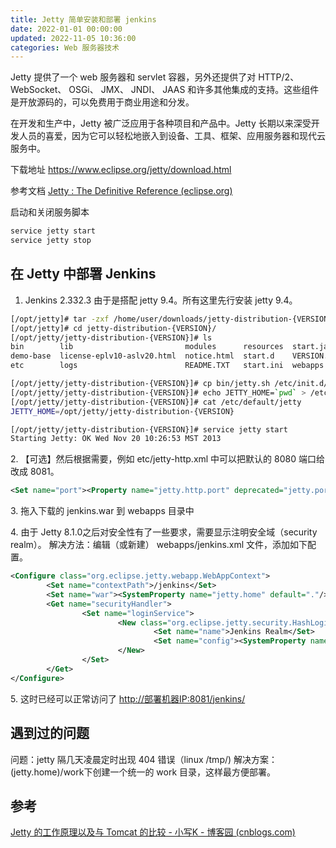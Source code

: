 ```yaml
---
title: Jetty 简单安装和部署 jenkins
date: 2022-01-01 00:00:00
updated: 2022-11-05 10:36:00
categories: Web 服务器技术
---
```


Jetty 提供了一个 web 服务器和 servlet 容器，另外还提供了对 HTTP/2、 WebSocket、 OSGi、 JMX、 JNDI、 JAAS 和许多其他集成的支持。这些组件是开放源码的，可以免费用于商业用途和分发。

在开发和生产中，Jetty 被广泛应用于各种项目和产品中。Jetty 长期以来深受开发人员的喜爱，因为它可以轻松地嵌入到设备、工具、框架、应用服务器和现代云服务中。

下载地址 <https://www.eclipse.org/jetty/download.html>

参考文档 [Jetty : The Definitive Reference (eclipse.org)](https://www.eclipse.org/jetty/documentation/jetty-9/index.html)

启动和关闭服务脚本

```sh
service jetty start
service jetty stop
```

## 在 Jetty 中部署 Jenkins

1. Jenkins 2.332.3 由于是搭配 jetty 9.4。所有这里先行安装 jetty 9.4。

```sh
[/opt/jetty]# tar -zxf /home/user/downloads/jetty-distribution-{VERSION}.tar.gz
[/opt/jetty]# cd jetty-distribution-{VERSION}/
[/opt/jetty/jetty-distribution-{VERSION}]# ls
bin        lib                         modules      resources  start.jar
demo-base  license-eplv10-aslv20.html  notice.html  start.d    VERSION.txt
etc        logs                        README.TXT   start.ini  webapps

[/opt/jetty/jetty-distribution-{VERSION}]# cp bin/jetty.sh /etc/init.d/jetty
[/opt/jetty/jetty-distribution-{VERSION}]# echo JETTY_HOME=`pwd` > /etc/default/jetty
[/opt/jetty/jetty-distribution-{VERSION}]# cat /etc/default/jetty
JETTY_HOME=/opt/jetty/jetty-distribution-{VERSION}

[/opt/jetty/jetty-distribution-{VERSION}]# service jetty start
Starting Jetty: OK Wed Nov 20 10:26:53 MST 2013
```

2\. 【可选】然后根据需要，例如 etc/jetty-http.xml 中可以把默认的 8080 端口给改成 8081。

```xml
<Set name="port"><Property name="jetty.http.port" deprecated="jetty.port" default="8081" /></Set>
```

3\. 拖入下载的 jenkins.war 到 webapps 目录中

4\. 由于 Jetty 8.1.0之后对安全性有了一些要求，需要显示注明安全域（security realm）。
解决方法：编辑（或新建） webapps/jenkins.xml 文件，添加如下配置。

```xml
<Configure class="org.eclipse.jetty.webapp.WebAppContext">
        <Set name="contextPath">/jenkins</Set>
        <Set name="war"><SystemProperty name="jetty.home" default="."/>/webapps/jenkins.war</Set>
        <Get name="securityHandler">
                <Set name="loginService">
                        <New class="org.eclipse.jetty.security.HashLoginService">
                                <Set name="name">Jenkins Realm</Set>
                                <Set name="config"><SystemProperty name="jetty.home" default="."/>/demo-base/etc/realm.properties</Set>
                        </New>
                </Set>
        </Get>
</Configure>
```

5\. 这时已经可以正常访问了 <http://部署机器IP:8081/jenkins/>

## 遇到过的问题

问题：jetty 隔几天凌晨定时出现 404 错误（linux /tmp/)
解决方案：(jetty.home)/work下创建一个统一的 work 目录，这样最方便部署。

## 参考

[Jetty 的工作原理以及与 Tomcat 的比较 - 小写K - 博客园 (cnblogs.com)](https://www.cnblogs.com/lowerCaseK/p/jetty_yuanli.html)

